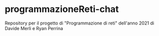 # programmazioneReti-chat
Repository per il progetto di "Programmazione di reti" dell'anno 2021 di Davide Merli e Ryan Perrina
